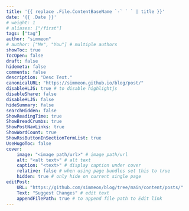 ```yaml
---
title: '{{ replace .File.ContentBaseName `-` ` ` | title }}'
date: '{{ .Date }}'
# weight: 1
# aliases: ["/first"]
tags: ["tag"]
author: "simmeon"
# author: ["Me", "You"] # multiple authors
showToc: true
TocOpen: false
draft: false
hidemeta: false
comments: false
description: "Desc Text."
canonicalURL: "https://simmeon.github.io/blog/post/"
disableHLJS: true # to disable highlightjs
disableShare: false
disableHLJS: false
hideSummary: false
searchHidden: false
ShowReadingTime: true
ShowBreadCrumbs: true
ShowPostNavLinks: true
ShowWordCount: true
ShowRssButtonInSectionTermList: true
UseHugoToc: false
cover:
    image: "<image path/url>" # image path/url
    alt: "<alt text>" # alt text
    caption: "<text>" # display caption under cover
    relative: false # when using page bundles set this to true
    hidden: true # only hide on current single page
editPost:
    URL: "https://github.com/simmeon/blog/tree/main/content/posts/"
    Text: "Suggest Changes" # edit text
    appendFilePath: true # to append file path to Edit link
---
```

